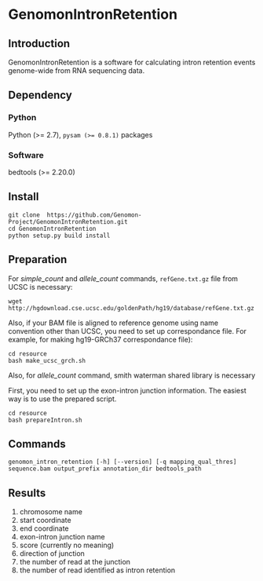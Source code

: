 # GenomonIntronRetention

## Introduction

GenomonIntronRetention is a software for calculating intron retention events genome-wide from RNA sequencing data.

## Dependency

### Python

Python (>= 2.7), `pysam (>= 0.8.1)` packages

### Software

bedtools (>= 2.20.0)

## Install 
```
git clone  https://github.com/Genomon-Project/GenomonIntronRetention.git
cd GenomonIntronRetention
python setup.py build install
```

## Preparation

For *simple_count* and *allele_count* commands, `refGene.txt.gz` file from UCSC is necessary:
```
wget http://hgdownload.cse.ucsc.edu/goldenPath/hg19/database/refGene.txt.gz
```

Also, if your BAM file is aligned to reference genome using name convention other than UCSC,
you need to set up correspondance file. For example, for making hg19-GRCh37 correspondance file):
```
cd resource
bash make_ucsc_grch.sh
```

Also, for *allele_count* command, smith waterman shared library is necessary


First, you need to set up the exon-intron junction information.
The easiest way is to use the prepared script.

```
cd resource
bash prepareIntron.sh 
```

## Commands

```
genomon_intron_retention [-h] [--version] [-q mapping_qual_thres] sequence.bam output_prefix annotation_dir bedtools_path
```

## Results

1. chromosome name
1. start coordinate
1. end coordinate
1. exon-intron junction name
1. score (currently no meaning)
1. direction of junction
1. the number of read at the junction
1. the number of read identified as intron retention

